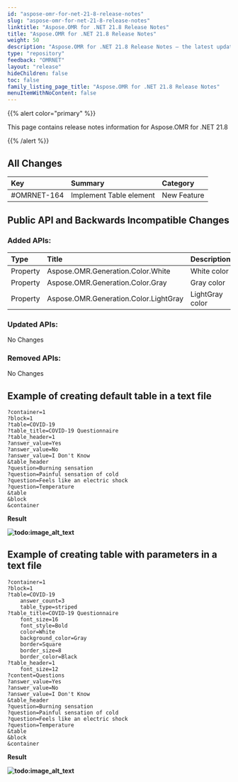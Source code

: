 ```yaml
---
id: "aspose-omr-for-net-21-8-release-notes"
slug: "aspose-omr-for-net-21-8-release-notes"
linktitle: "Aspose.OMR for .NET 21.8 Release Notes"
title: "Aspose.OMR for .NET 21.8 Release Notes"
weight: 50
description: "Aspose.OMR for .NET 21.8 Release Notes – the latest updates and fixes."
type: "repository"
feedback: "OMRNET"
layout: "release"
hideChildren: false
toc: false
family_listing_page_title: "Aspose.OMR for .NET 21.8 Release Notes"
menuItemWithNoContent: false
---
```


{{% alert color="primary" %}}

This page contains release notes information for Aspose.OMR for .NET 21.8

{{% /alert %}}
## **All Changes**
|**Key**|**Summary**|**Category**|
| :- | :- | :- |
|#OMRNET-164|Implement Table element|New Feature|

## **Public API and Backwards Incompatible Changes**
### **Added APIs:**

|**Type**|**Title**|**Description**|
| :- | :- | :- |
|Property|Aspose.OMR.Generation.Color.White|White color|
|Property|Aspose.OMR.Generation.Color.Gray|Gray color|
|Property|Aspose.OMR.Generation.Color.LightGray|LightGray color|

### **Updated APIs:**

No Changes

### **Removed APIs:**

No Changes

## **Example of creating default table in a text file**
```code
?container=1
?block=1
?table=COVID-19
?table_title=COVID-19 Questionnaire
?table_header=1
?answer_value=Yes
?answer_value=No
?answer_value=I Don't Know
&table_header
?question=Burning sensation
?question=Painful sensation of cold
?question=Feels like an electric shock
?question=Temperature
&table
&block
&container
```

**Result**

**![todo:image_alt_text](../table.png)**

## **Example of creating table with parameters in a text file**
```code
?container=1
?block=1
?table=COVID-19
	answer_count=3
	table_type=striped
?table_title=COVID-19 Questionnaire
	font_size=16
	font_style=Bold
	color=White
	background_color=Gray
	border=Square
	border_size=8
	border_color=Black
?table_header=1
	font_size=12
?content=Questions
?answer_value=Yes
?answer_value=No
?answer_value=I Don't Know
&table_header
?question=Burning sensation
?question=Painful sensation of cold
?question=Feels like an electric shock
?question=Temperature
&table
&block
&container
```

**Result**

**![todo:image_alt_text](../table_default.png)**
